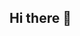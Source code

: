 ## Hi there 👋

<!--
I'm Brantley Cragun, and currently I'm a student at Brigham Young University-Idaho currently studying Software Development! Welcome to my GitHub Profile.

## About Me

- Interests: Computer Science, Piano, Guitar, all and everything sports!
- Current Work: Currently I work for a software company as a customer support representative as well as implamenting technical integrations
- Education: High School Graduate and on pace to graduate with my bachelors in Software Development in Summer of 2026
- Goals: Currently my main goal is to graduate college and progress into an actual software development career

## Skills and Technologies

- Languages and platforms that I've used through my schooling career
  - Python
  - C#
  - Javascript
  - HTML & CSS
  - SQL
  - Visual Studio

- Skills
  - Dependable
  - Team Oriented
  - Hard Worker
  - On Time
  - Project Management
  - Network Security

## Projects and Work

- Made a program to pull info on current NBA Players for the NBA as well as schedules and conferences for the teams - https://github.com/cragunbc/wdd330
- I've worked on multiple SSO integrations and know the ins and outs of what's required to get an SSO application to work and how to troubleshoot andy potential issues
- Made a website to show some of my favorite 80's rock bands and info on them such as their origin and well known songs that they developed - https://github.com/cragunbc/wdd130/tree/master/personal_site_80's_rock

## LinkedIn

- www.linkedin.com/in/brantley-c
-->
